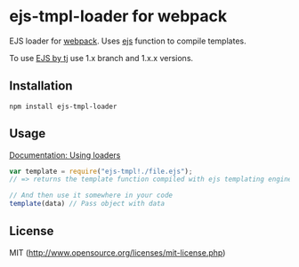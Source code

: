 # ejs-tmpl-loader for webpack

EJS loader for [webpack](http://webpack.github.io/). Uses [ejs](https://github.com/mde/ejs) function to compile templates.

To use [EJS by tj](https://github.com/tj/ejs) use 1.x branch and 1.x.x versions.

## Installation

`npm install ejs-tmpl-loader`

## Usage

[Documentation: Using loaders](http://webpack.github.io/docs/using-loaders.html)

``` javascript
var template = require("ejs-tmpl!./file.ejs");
// => returns the template function compiled with ejs templating engine.

// And then use it somewhere in your code
template(data) // Pass object with data

```

## License

MIT (http://www.opensource.org/licenses/mit-license.php)



